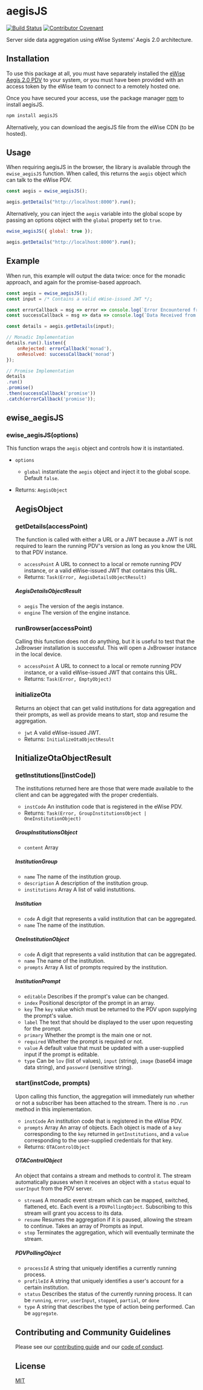 # aegisJS

[![Build Status](https://travis-ci.org/ewise-systems/aegisJS.svg?branch=develop)](https://travis-ci.org/ewise-systems/aegisJS) [![Contributor Covenant](https://img.shields.io/badge/Contributor%20Covenant-v1.4%20adopted-ff69b4.svg)](code-of-conduct.md)

Server side data aggregation using eWise Systems' Aegis 2.0 architecture.

## Installation

To use this package at all, you must have separately installed the [eWise Aegis 2.0 PDV](https://www.ewise.com/) to your system, or you must have been provided with an access token by the eWise team to connect to a remotely hosted one.

Once you have secured your access, use the package manager [npm](https://www.npmjs.com/) to install aegisJS.

```bash
npm install aegisJS
```

Alternatively, you can download the aegisJS file from the eWise CDN (to be hosted).

## Usage

When requiring aegisJS in the browser, the library is available through the `ewise_aegisJS` function. When called, this returns the `aegis` object which can talk to the eWise PDV.

```javascript
const aegis = ewise_aegisJS();

aegis.getDetails("http://localhost:8000").run();
```

Alternatively, you can inject the `aegis` variable into the global scope by passing an options object with the `global` property set to `true`.

```javascript
ewise_aegisJS({ global: true });

aegis.getDetails("http://localhost:8000").run();
```

## Example

When run, this example will output the data twice: once for the monadic approach, and again for the promise-based approach.

```javascript
const aegis = ewise_aegisJS();
const input = /* Contains a valid eWise-issued JWT */;

const errorCallback = msg => error => console.log(`Error Encountered from ${msg}:`, error);
const successCallback = msg => data => console.log(`Data Received from ${msg}:`, data);

const details = aegis.getDetails(input);

// Monadic Implementation
details.run().listen({
    onRejected: errorCallback('monad'),
    onResolved: successCallback('monad')
});

// Promise Implementation
details
.run()
.promise()
.then(successCallback('promise'))
.catch(errorCallback('promise'));
```

## ewise_aegisJS

### ewise_aegisJS(options)

This function wraps the `aegis` object and controls how it is instantiated.

* `options` <Object>
  * `global` <Boolean> instantiate the `aegis` object and inject it to the global scope. Default `false`.

* Returns: `AegisObject`

## AegisObject

### getDetails(accessPoint)

The function is called with either a URL or a JWT because a JWT is not required to learn the running PDV's version as long as you know the URL to that PDV instance.

* `accessPoint` <String> A URL to connect to a local or remote running PDV instance, or a valid eWise-issued JWT that contains this URL.
* Returns: `Task(Error, AegisDetailsObjectResult)`

##### AegisDetailsObjectResult
* `aegis` <String> The version of the aegis instance.
* `engine` <String> The version of the engine instance.

### runBrowser(accessPoint)

Calling this function does not do anything, but it is useful to test that the JxBrowser installation is successful. This will open a JxBrowser instance in the local device.

* `accessPoint` <String> A URL to connect to a local or remote running PDV instance, or a valid eWise-issued JWT that contains this URL.
* Returns: `Task(Error, EmptyObject)`

### initializeOta

Returns an object that can get valid institutions for data aggregation and their prompts, as well as provide means to start, stop and resume the aggregation.

* `jwt` <String> A valid eWise-issued JWT.
* Returns: `InitializeOtaObjectResult`

## InitializeOtaObjectResult

### getInstitutions([instCode])

The institutions returned here are those that were made available to the client and can be aggregated with the proper credentials.

* `instCode` <String> An institution code that is registered in the eWise PDV.
* Returns: `Task(Error, GroupInstitutionsObject | OneInstitutionObject)`

##### GroupInstitutionsObject
* `content` Array<InstitutionGroup>

##### InstitutionGroup
* `name` <String> The name of the institution group.
* `description` <String> A description of the institution group.
* `institutions` Array<Institution> A list of valid instutitions.

##### Institution
* `code` <Number> A digit that represents a valid institution that can be aggregated.
* `name` <String> The name of the institution.

##### OneInstitutionObject
* `code` <Number> A digit that represents a valid institution that can be aggregated.
* `name` <String> The name of the institution.
* `prompts` Array<InstitutionPrompt> A list of prompts required by the institution.

##### InstitutionPrompt
* `editable` <Boolean> Describes if the prompt's value can be changed.
* `index` <Integer> Positional descriptor of the prompt in an array.
* `key` <String> The `key` value which must be returned to the PDV upon supplying the prompt's value.
* `label` <String> The text that should be displayed to the user upon requesting for the prompt.
* `primary` <Boolean> Whether the prompt is the main one or not.
* `required` <Boolean> Whether the prompt is required or not.
* `value` <Boolean> A default value that must be updated with a user-supplied input if the prompt is editable.
* `type` <Boolean> Can be `lov` (list of values), `input` (string), `image` (base64 image data string), and `password` (sensitive string).

### start(instCode, prompts)

Upon calling this function, the aggregation will immediately run whether or not a subscriber has been attached to the stream. There is no `.run` method in this implementation.

* `instCode` <String> An institution code that is registered in the eWise PDV.
* `prompts` Array<Prompt> An array of objects. Each object is made of a `key` corresponding to the `key` returned in `getInstitutions`, and a `value` corresponding to the user-supplied credentials for that key.
* Returns: `OTAControlObject`

##### OTAControlObject

An object that contains a stream and methods to control it. The stream automatically pauses when it receives an object with a `status` equal to `userInput` from the PDV server.

* `stream$` <Stream> A monadic event stream which can be mapped, switched, flattened, etc. Each event is a `PDVPollingObject`. Subscribing to this stream will grant you access to its data.
* `resume` <Function> Resumes the aggregation if it is paused, allowing the stream to continue. Takes an array of Prompts as input.
* `stop` <Function> Terminates the aggregation, which will eventually terminate the stream.

##### PDVPollingObject
* `processId` <String> A string that uniquely identifies a currently running process.
* `profileId` <String> A string that uniquely identifies a user's account for a certain institution.
* `status` <String> Describes the status of the currently running process. It can be `running`, `error`, `userInput`, `stopped`, `partial`, or `done`
* `type` <String> A string that describes the type of action being performed. Can be `aggregate`.

## Contributing and Community Guidelines
Please see our [contributing guide](https://github.com/ewise-systems/aegisJS/blob/develop/CONTRIBUTING) and our [code of conduct](https://github.com/ewise-systems/aegisJS/blob/develop/CODE_OF_CONDUCT).

## License
[MIT](https://github.com/ewise-systems/aegisJS/blob/develop/LICENSE)